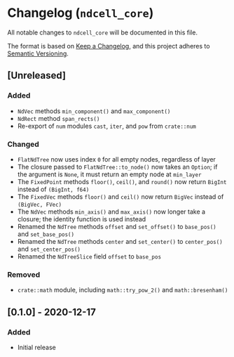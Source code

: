 # Changelog (`ndcell_core`)

All notable changes to `ndcell_core` will be documented in this file.

The format is based on [Keep a Changelog](https://keepachangelog.com/en/1.0.0/), and this project adheres to [Semantic Versioning](https://semver.org/spec/v2.0.0.html).

## [Unreleased]

### Added

- `NdVec` methods `min_component()` and `max_component()`
- `NdRect` method `span_rects()`
- Re-export of `num` modules `cast`, `iter`, and `pow` from `crate::num`

### Changed

- `FlatNdTree` now uses index `0` for all empty nodes, regardless of layer
- The closure passed to `FlatNdTree::to_node()` now takes an `Option`; if the argument is `None`, it must return an empty node at `min_layer`
- The `FixedPoint` methods `floor()`, `ceil()`, and `round()` now return `BigInt` instead of `(BigInt, f64)`
- The `FixedVec` methods `floor()` and `ceil()` now return `BigVec` instead of `(BigVec, FVec)`
- The `NdVec` methods `min_axis()` and `max_axis()` now longer take a closure; the identity function is used instead
- Renamed the `NdTree` methods `offset` and `set_offset()` to `base_pos()` and `set_base_pos()`
- Renamed the `NdTree` methods `center` and `set_center()` to `center_pos()` and `set_center_pos()`
- Renamed the `NdTreeSlice` field `offset` to `base_pos`

### Removed

- `crate::math` module, including `math::try_pow_2()` and `math::bresenham()`

## [0.1.0] - 2020-12-17

### Added

- Initial release
